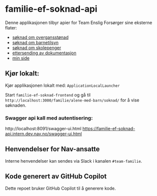 # familie-ef-soknad-api
Denne applikasjonen tilbyr apier for Team Enslig Forsørger sine eksterne flater:
* [søknad om overgansstønad](https://www.nav.no/familie/alene-med-barn/soknad/)
* [søknad om barnetilsyn](https://www.nav.no/familie/alene-med-barn/soknad/barnetilsyn)
* [søknad om skolepenger](https://www.nav.no/familie/alene-med-barn/soknad/skolepenger)
* [ettersending av dokumentasjon](https://www.nav.no/familie/alene-med-barn/ettersending)
* [min side](https://www.nav.no/familie/alene-med-barn/minside)

## Kjør lokalt: 
Kjør applikasjonen lokalt med: `ApplicationLocalLauncher`

Start `familie-ef-soknad-frontend` og gå til `http://localhost:3000/familie/alene-med-barn/soknad/` for å vise søknaden.

### Swagger api kall med autentisering: 
http://localhost:8091/swagger-ui.html
https://familie-ef-soknad-api.intern.dev.nav.no/swagger-ui.html

## Henvendelser for Nav-ansatte
Interne henvendelser kan sendes via Slack i kanalen `#team-familie`.

## Kode generert av GitHub Copilot
Dette repoet bruker GitHub Copilot til å generere kode.